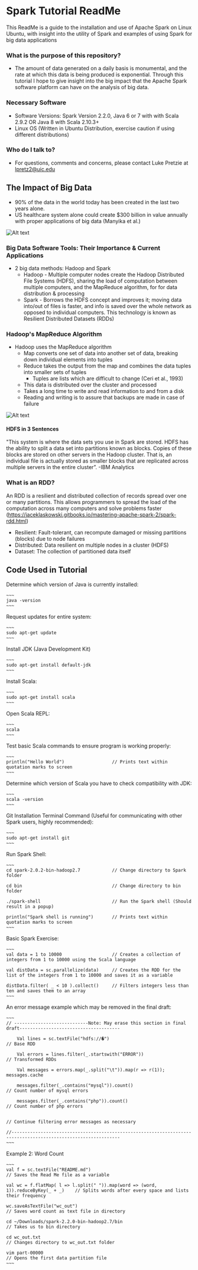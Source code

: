 # Spark Tutorial ReadMe

This ReadMe is a guide to the installation and use of Apache Spark on Linux Ubuntu, with insight into the utility of Spark and examples of using Spark for big data applications

### What is the purpose of this repository?

* The amount of data generated on a daily basis is monumental, and the rate at which this data is being produced is exponential. Through this tutorial I hope to give insight into the big impact that the Apache Spark software platform can have on the analysis of big data.

### Necessary Software
* Software Versions: Spark Version 2.2.0, Java 6 or 7 with with Scala 2.9.2 OR Java 8 with Scala 2.10.3+
* Linux OS (Written in Ubuntu Distribution, exercise caution if using different distributions)

### Who do I talk to?

* For questions, comments and concerns, please contact Luke Pretzie at lpretz2@uic.edu

## The Impact of Big Data
* 90% of the data in the world today has been created in the last two years alone.
* US healthcare system alone could create $300 billion in value annually with proper applications of big data (Manyika et al.)

![Alt text](https://media.nationalpriorities.org/uploads/total_spending_pie%2C__2015_enacted.png)
 
### Big Data Software Tools: Their Importance & Current Applications
 
* 2 big data methods: Hadoop and Spark
    * Hadoop - Multiple computer nodes create the Hadoop Distributed File Systems (HDFS), sharing the load of computation between multiple computers, and the MapReduce algorithm, for for data distribution & processing   
    * Spark - Borrows the HDFS concept and improves it; moving data into/out of files is faster, and info is saved over the whole network as opposed to individual computers. This technology is known as Resilient Distributed Datasets (RDDs)

### Hadoop's MapReduce Algorithm

* Hadoop uses the MapReduce algorithm
    * Map converts one set of data into another set of data, breaking down individual elements into tuples
    * Reduce takes the output from the map and combines the data tuples into smaller sets of tuples
        * Tuples are lists which are difficult to change (Ceri et al., 1993)
    * This data is distributed over the cluster and processed
    * Takes a long time to write and read information to and from a disk
    * Reading and writing is to assure that backups are made in case of failure

![Alt text](https://cs.calvin.edu/courses/cs/374/exercises/12/lab/MapReduceWordCount.png)

#### HDFS in 3 Sentences
"This system is where the data sets you use in Spark are stored. HDFS has the ability to split a data set into partitions known as blocks. Copies of these blocks are stored on other servers in the Hadoop cluster. That is, an individual file is actually stored as smaller blocks that are replicated across multiple servers in the entire cluster”.
                                    -IBM Analytics

### What is an RDD?

An RDD is a resilient and distributed collection of records spread over one or many partitions. This allows programmers to spread the load of the computation across many computers and solve problems faster (https://jaceklaskowski.gitbooks.io/mastering-apache-spark-2/spark-rdd.html) 

* Resilient: Fault-tolerant, can recompute damaged or missing partitions (blocks) due to node failures
* Distributed: Data resilient on multiple nodes in a cluster (HDFS)
* Dataset: The collection of partitioned data itself

## Code Used in Tutorial

Determine which version of Java is currently installed:
```
~~~
java -version    
~~~
```
Request updates for entire system:
```
~~~
sudo apt-get update  
~~~
```
Install JDK (Java Development Kit)
```
~~~
sudo apt-get install default-jdk    
~~~
```
Install Scala:
```
~~~
sudo apt-get install scala      
~~~
```
Open Scala REPL:
```
~~~
scala    
~~~
```
Test basic Scala commands to ensure program is working properly:
```
~~~
println("Hello World")                  // Prints text within quotation marks to screen
~~~
```

Determine which version of Scala you have to check compatibility with JDK:
```
~~~
scala -version
~~~
```

Git Installation Terminal Command (Useful for communicating with other Spark users, highly recommended):
```
~~~
sudo apt-get install git       
~~~
```

Run Spark Shell:
```
~~~
cd spark-2.0.2-bin-hadoop2.7            // Change directory to Spark folder

cd bin                                  // Change directory to bin folder

./spark-shell                           // Run the Spark shell (Should result in a popup)

println("Spark shell is running")       // Prints text within quotation marks to screen
~~~
```

Basic Spark Exercise:
```
~~~
val data = 1 to 10000                   // Creates a collection of integers from 1 to 10000 using the Scala language

val distData = sc.parallelize(data)     // Creates the RDD for the list of the integers from 1 to 10000 and saves it as a variable

distData.filter( _ < 10 ).collect()     // Filters integers less than ten and saves them to an array
~~~
```
An error message example which may be removed in the final draft:
```
~~~
// ----------------------------Note: May erase this section in final draft--------------------------------------

    Val lines = sc.textFile("hdfs://�")                                     // Base RDD                                        

    Val errors = lines.filter(_.startswith("ERROR"))                        // Transformed RDDs

    Val messages = errors.map(_.split("\t")).map(r => r(1)); messages.cache 

    messages.filter(_.contains("mysql")).count()                            // Count number of mysql errors

    messages.filter(_.contains("php")).count()                              // Count number of php errors

                                                                            // Continue filtering error messages as necessary

//---------------------------------------------------------------------------------------------------------------
~~~
```
Example 2: Word Count
```
~~~
val f = sc.textFile("README.md")                                                    // Saves the Read Me file as a variable

val wc = f.flatMap( l => l.split(" ")).map(word => (word, 1)).reduceByKey(_ + _)    // Splits words after every space and lists their frequency

wc.saveAsTextFile("wc_out")                                                         // Saves word count as text file in directory

cd ~/Downloads/spark-2.2.0-bin-hadoop2.7/bin                                        // Takes us to bin directory

cd wc_out.txt                                                                       // Changes directory to wc_out.txt folder

vim part-00000                                                                      // Opens the first data partition file
~~~
```
